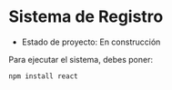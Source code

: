 <h1>Sistema de Registro</h1>

- Estado de proyecto: En construcción

Para ejecutar el sistema, debes poner:

```npm install react```
